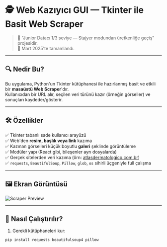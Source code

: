 # 🕵️ Web Kazıyıcı GUI — Tkinter ile Basit Web Scraper

> 🚀 "Junior Datacı 1/3 seviye — Stajyer modundan üretkenliğe geçiş" projesidir.  
> 📅 Mart 2025'te tamamlandı.

---

## 🔍 Nedir Bu?

Bu uygulama, Python'un Tkinter kütüphanesi ile hazırlanmış basit ve etkili bir **masaüstü Web Scraper**'dır.  
Kullanıcıdan bir URL alır, seçilen veri türünü kazır (örneğin görseller) ve sonuçları kaydeder/gösterir.

---

## 🛠 Özellikler

✅ Tkinter tabanlı sade kullanıcı arayüzü  
✅ Web'den **resim, başlık veya link** kazıma  
✅ Kazınan görselleri küçük boyutlu **galeri** şeklinde görüntüleme  
✅ Modüler yapı (React gibi, bileşenler ayrı dosyalarda)  
✅ Gerçek sitelerden veri kazıma (örn: [atlasdermatologico.com.br](https://atlasdermatologico.com.br))  
✅ `requests`, `BeautifulSoup`, `Pillow`, `glob`, `os` sihirli üçgeniyle full çalışma

---

## 🖼 Ekran Görüntüsü

![Scraper Preview](scraps.png)

---

## 🚀 Nasıl Çalıştırılır?

1. Gerekli kütüphaneleri kur:
```bash
pip install requests beautifulsoup4 pillow
